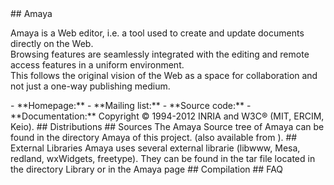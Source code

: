 <a name="overview"/>
## Amaya

Amaya is a Web editor, i.e. a tool used to create and update documents directly on the Web.<br/>
Browsing features are seamlessly integrated with the editing and remote access features in a uniform environment.<br/>
This follows the original vision of the Web as a space for collaboration and not just a one-way publishing medium.

<a name="resources"/>
- **Homepage:** <http://www.w3.org/Amaya>
- **Mailing list:** <http://www.w3.org/Amaya/User/Mailing.html>
- **Source code:** <https://github.com/w3c/Amaya>
- **Documentation:** <http://www.w3.org/Amaya/User/>

<a name="copyright"/>
Copyright  ©  1994-2012 INRIA and W3C® (MIT, ERCIM, Keio).

<a name="distribution"/>
## Distributions
<http://www.w3.org/Amaya/User/BinDist.html>

<a name="source"/>
## Sources
The Amaya Source tree of Amaya can be found in the directory Amaya of this project. 
(also available from <http://www.w3.org/Amaya/User/SourceDist.html>).
 
 
<a name="libraries"/>
## External Libraries
Amaya uses several external librarie (libwww, Mesa, redland, wxWidgets, freetype). 
They can be found in the tar file located in the directory Library or in the Amaya page 
<http://www.w3.org/Amaya/User/SourceDist.html>

 
<a name="compilation"/>
## Compilation
<http://www.w3.org/Amaya/User/Overview.html>
  
<a name="faq"/>
## FAQ
<http://www.w3.org/Amaya/User/FAQ.html>

